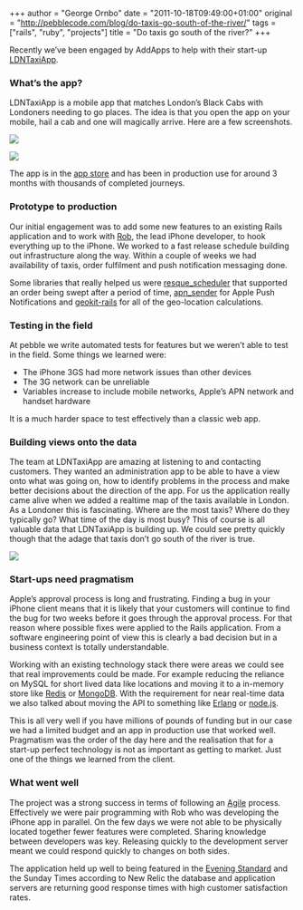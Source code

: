 +++
author = "George Ornbo"
date = "2011-10-18T09:49:00+01:00"
original = "http://pebblecode.com/blog/do-taxis-go-south-of-the-river/"
tags = ["rails", "ruby", "projects"]
title = "Do taxis go south of the river?"
+++

Recently we’ve been engaged by AddApps to help with their start-up
[LDNTaxiApp](http://www.londontaxiapp.com/).

### What’s the app?

LDNTaxiApp is a mobile app that matches London’s Black Cabs with Londoners
needing to go places. The idea is that you open the app on your mobile, hail a
cab and one will magically arrive. Here are a few screenshots.

![](https://media.tumblr.com/tumblr_lp3jonAWgW1qz7kgs.jpg)

![](https://media.tumblr.com/tumblr_lp3jpoGH4w1qz7kgs.jpg)

The app is in the
[app store](http://itunes.apple.com/gb/app/ldntaxiapp/id427543366) and has been
in production use for around 3 months with thousands of completed journeys.

### Prototype to production

Our initial engagement was to add some new features to an existing Rails
application and to work with
[Rob](http://uk.linkedin.com/pub/robert-redmond/13/6b4/30), the lead iPhone
developer, to hook everything up to the iPhone. We worked to a fast release
schedule building out infrastructure along the way. Within a couple of weeks we
had availability of taxis, order fulfilment and push notification messaging
done.

Some libraries that really helped us were
[resque_scheduler](https://github.com/bvandenbos/resque-scheduler) that
supported an order being swept after a period of time,
[apn_sender](https://github.com/kdonovan/apn_sender) for Apple Push
Notifications and [geokit-rails](https://github.com/jlecour/geokit-rails) for
all of the geo-location calculations.

### Testing in the field

At pebble we write automated tests for features but we weren’t able to test in
the field. Some things we learned were:

- The iPhone 3GS had more network issues than other devices
- The 3G network can be unreliable
- Variables increase to include mobile networks, Apple’s APN network and handset
  hardware

It is a much harder space to test effectively than a classic web app.

### Building views onto the data

The team at LDNTaxiApp are amazing at listening to and contacting customers.
They wanted an administration app to be able to have a view onto what was going
on, how to identify problems in the process and make better decisions about the
direction of the app. For us the application really came alive when we added a
realtime map of the taxis available in London. As a Londoner this is
fascinating. Where are the most taxis? Where do they typically go? What time of
the day is most busy? This of course is all valuable data that LDNTaxiApp is
building up. We could see pretty quickly though that the adage that taxis don’t
go south of the river is true.

![](https://media.tumblr.com/tumblr_lp3jryw2od1qz7kgs.png)

### Start-ups need pragmatism

Apple’s approval process is long and frustrating. Finding a bug in your iPhone
client means that it is likely that your customers will continue to find the bug
for two weeks before it goes through the approval process. For that reason where
possible fixes were applied to the Rails application. From a software
engineering point of view this is clearly a bad decision but in a business
context is totally understandable.

Working with an existing technology stack there were areas we could see that
real improvements could be made. For example reducing the reliance on MySQL for
short lived data like locations and moving it to a in-memory store like
[Redis](http://redis.io/) or [MongoDB](http://www.mongodb.org/). With the
requirement for near real-time data we also talked about moving the API to
something like [Erlang](http://www.erlang.org/) or
[node.js](http://nodejs.org/).

This is all very well if you have millions of pounds of funding but in our case
we had a limited budget and an app in production use that worked well.
Pragmatism was the order of the day here and the realisation that for a start-up
perfect technology is not as important as getting to market. Just one of the
things we learned from the client.

### What went well

The project was a strong success in terms of following an
[Agile](http://en.wikipedia.org/wiki/Agile_software_development) process.
Effectively we were pair programming with Rob who was developing the iPhone app
in parallel. On the few days we were not able to be physically located together
fewer features were completed. Sharing knowledge between developers was key.
Releasing quickly to the development server meant we could respond quickly to
changes on both sides.

The application held up well to being featured in the
[Evening Standard](http://www.thisislondon.co.uk/standard/article-23963594-black-cabs-set-up-iphone-app-to-let-you-know-where-they-are.do)
and the Sunday Times according to New Relic the database and application servers
are returning good response times with high customer satisfaction rates.
